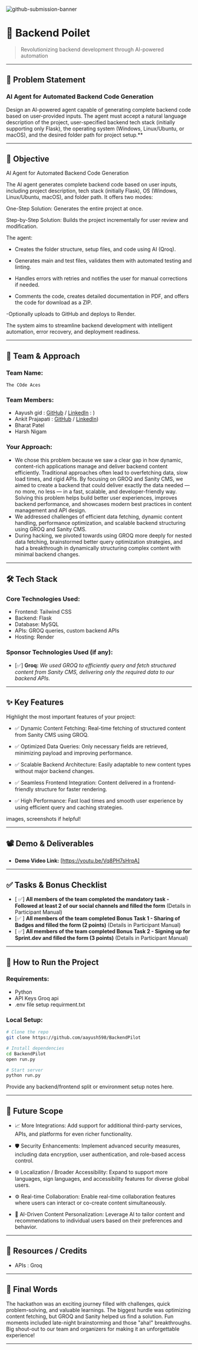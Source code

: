 ![github-submission-banner](https://github.com/user-attachments/assets/a1493b84-e4e2-456e-a791-ce35ee2bcf2f)

# 🚀 Backend Poilet

> Revolutionizing backend development through AI-powered automation

---

## 📌 Problem Statement
###  AI Agent for Automated Backend Code Generation
Design an AI-powered agent capable of generating complete backend code based on user-provided inputs. The agent must accept a natural language description of the project, user-specified backend tech stack (initially supporting only Flask), the operating system (Windows, Linux/Ubuntu, or macOS), and the desired folder path for project setup.**

---

## 🎯 Objective

AI Agent for Automated Backend Code Generation

The AI agent generates complete backend code based on user inputs, including project description, tech stack (initially Flask), OS (Windows, Linux/Ubuntu, macOS), and folder path. It offers two modes:

One-Step Solution: Generates the entire project at once.

Step-by-Step Solution: Builds the project incrementally for user review and modification.

The agent:

- Creates the folder structure, setup files, and code using AI (Qroq).

- Generates main and test files, validates them with automated testing and linting.

- Handles errors with retries and notifies the user for manual corrections if needed.

- Comments the code, creates detailed documentation in PDF, and offers the code for download as a ZIP.

-Optionally uploads to GitHub and deploys to Render.

The system aims to streamline backend development with intelligent automation, error recovery, and deployment readiness.



---

## 🧠 Team & Approach

### Team Name:  
`The COde Aces`

### Team Members:  
-  Aayush gid : [GitHub](https://github.com/aayush598/) / [LinkedIn](https://www.linkedin.com/in/aayush-gid-3767a2221/) : )  
- Ankit Prajapati : [GitHub](https://github.com/aayush598/) / [LinkedIn](https://www.linkedin.com/in/ankitprajapati04/))  
- Bharat Patel
- Harsh Nigam

### Your Approach:  
- We chose this problem because we saw a clear gap in how dynamic, content-rich applications manage and deliver backend content efficiently. Traditional approaches often lead to overfetching data, slow load times, and rigid APIs.
By focusing on GROQ and Sanity CMS, we aimed to create a backend that could deliver exactly the data needed — no more, no less — in a fast, scalable, and developer-friendly way. Solving this problem helps build better user experiences, improves backend performance, and showcases modern best practices in content management and API design. 
- We addressed challenges of efficient data fetching, dynamic content handling, performance optimization, and scalable backend structuring using GROQ and Sanity CMS.  
- During hacking, we pivoted towards using GROQ more deeply for nested data fetching, brainstormed better query optimization strategies, and had a breakthrough in dynamically structuring complex content with minimal backend changes.

---

## 🛠️ Tech Stack

### Core Technologies Used:
- Frontend:  Tailwind CSS 
- Backend: Flask
- Database: MySQL
- APIs:  GROQ queries, custom backend APIs
- Hosting: Render

### Sponsor Technologies Used (if any):
- [✅] **Groq:** _We used GROQ to efficiently query and fetch structured content from Sanity CMS, delivering only the required data to our backend APIs._  

---

## ✨ Key Features

Highlight the most important features of your project:

- ✅ Dynamic Content Fetching: Real-time fetching of structured content from Sanity CMS using GROQ.

- ✅ Optimized Data Queries: Only necessary fields are retrieved, minimizing payload and improving performance.

- ✅ Scalable Backend Architecture: Easily adaptable to new content types without major backend changes.

- ✅ Seamless Frontend Integration: Content delivered in a frontend-friendly structure for faster rendering.

- ✅ High Performance: Fast load times and smooth user experience by using efficient query and caching strategies.

images, screenshots if helpful!

---

## 📽️ Demo & Deliverables

- **Demo Video Link:** [https://youtu.be/Vq8PH7sHrpA]  
 

---

## ✅ Tasks & Bonus Checklist

- [ ✅] **All members of the team completed the mandatory task - Followed at least 2 of our social channels and filled the form** (Details in Participant Manual)  
- [✅ ] **All members of the team completed Bonus Task 1 - Sharing of Badges and filled the form (2 points)**  (Details in Participant Manual)
- [ ✅] **All members of the team completed Bonus Task 2 - Signing up for Sprint.dev and filled the form (3 points)**  (Details in Participant Manual)



---

## 🧪 How to Run the Project

### Requirements:
- Python
- API Keys Groq api
- .env file setup requirment.txt

### Local Setup:
```bash
# Clone the repo
git clone https://github.com/aayush598/BackendPilot

# Install dependencies
cd BackendPilot
open run.py

# Start server
python run.py
```

Provide any backend/frontend split or environment setup notes here.

---

## 🧬 Future Scope


- 📈 More Integrations: Add support for additional third-party services, APIs, and platforms for even richer functionality.

- 🛡️ Security Enhancements: Implement advanced security measures, including data encryption, user authentication, and role-based access control.
  
- 🌐 Localization / Broader Accessibility: Expand to support more languages, sign languages, and accessibility features for diverse global users.

- ⚙️ Real-time Collaboration: Enable real-time collaboration features where users can interact or co-create content simultaneously.

- 🔄 AI-Driven Content Personalization: Leverage AI to tailor content and recommendations to individual users based on their preferences and behavior.

---

## 📎 Resources / Credits

- APIs : Groq



---

## 🏁 Final Words

The hackathon was an exciting journey filled with challenges, quick problem-solving, and valuable learnings. The biggest hurdle was optimizing content fetching, but GROQ and Sanity helped us find a solution. Fun moments included late-night brainstorming and those "aha!" breakthroughs. Big shout-out to our team and organizers for making it an unforgettable experience!

---
